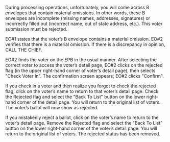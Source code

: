 ﻿---
layout: slide
Title: "Rejecting a Ballot"
---

During processing operations, unfortunately, you will come across B envelopes that contain material omissions.  In other words, these B envelopes are incomplete (missing names, addresses, signatures) or incorrectly filled out (incorrect name, out of state address, etc.). This voter submission must be rejected.

EO#1 states that the voter’s B envelope contains a material omission.  EO#2 verifies that there is a material omission.  If there is a discrepancy in opinion, CALL THE CHIEF.

EO#2 finds the voter on the EPB in the usual manner.  After selecting the correct voter to access the voter’s detail page, EO#2 clicks on the rejected flag (in the upper right-hand corner of voter’s detail page), then selects "Check Voter In".  The confirmation screen appears; EO#2 clicks "Confirm".

If you check in a voter and then realize you forgot to check the rejected flag, click on the voter’s name to return to that voter’s detail page.  Check the Rejected flag and select the "Back To List" button on the lower right-hand corner of the detail page.  You will return to the original list of voters. The voter’s ballot will now show as rejected.

If you mistakenly reject a ballot, click on the voter’s name to return to the voter’s detail page.  Remove the Rejected flag and select the "Back To List" button on the lower right-hand corner of the voter’s detail page.  You will return to the original list of voters.  The rejected status has been removed.
